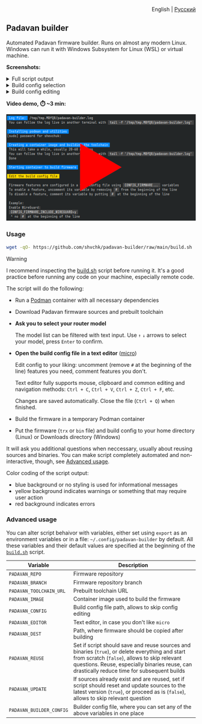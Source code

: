 <p align="right">English | <a href="README.ru.md">Русский</a></p>

## Padavan builder

Automated Padavan firmware builder. Runs on almost any modern Linux. Windows can run it with Windows Subsystem for Linux (WSL) or virtual machine.

**Screenshots:**

<details>
  <summary>Full script output</summary>

  ![Full script output](misc/screenshots/main.webp)
</details>

<details>
  <summary>Build config selection</summary>

  ![Build config selection](misc/screenshots/select-config.webp)
</details>

<details>
  <summary>Build config editing</summary>

  ![Build config editing](misc/screenshots/edit-config.webp)
</details>

**Video demo, ⏱️ ~3 min:**

[![Video demo](misc/screenshots/video-preview.webp)](https://youtu.be/AX7YRaR9CBw)


### Usage

```sh
wget -qO- https://github.com/shvchk/padavan-builder/raw/main/build.sh | bash
```

> [!WARNING]  
> I recommend inspecting the [build.sh](build.sh) script before running it. It's a good practice before running any code on your machine, especially remote code.

The script will do the following:

- Run a [Podman](https://podman.io) container with all necessary dependencies

- Download Padavan firmware sources and prebuilt toolchain

- **Ask you to select your router model**

  The model list can be filtered with text input. Use `↑` `↓` arrows to select your model, press `Enter` to confirm.

- **Open the build config file in a text editor** ([micro](https://micro-editor.github.io))

  Edit config to your liking: uncomment (remove `#` at the beginning of the line) features you need, comment features you don't.

  Text editor fully supports mouse, clipboard and common editing and navigation methods: `Ctrl + C`, `Ctrl + V`, `Ctrl + Z`, `Ctrl + F`, etc.

  Changes are saved automatically. Close the file (`Ctrl + Q`) when finished.

- Build the firmware in a temporary Podman container

- Put the firmware (`trx` or `bin` file) and build config to your home directory (Linux) or Downloads directory (Windows)


It will ask you additional questions when neccessary, usually about reusing sources and binaries. You can make script completely automated and non-interactive, though, see [Advanced usage](#advanced-usage).

Color coding of the script output:

- blue background or no styling is used for informational messages
- yellow background indicates warnings or something that may require user action
- red background indicates errors


### Advanced usage

You can alter script behaivor with variables, either set using `export` as an environment variables or in a file: `~/.config/padavan-builder` by default. All these variables and their default values are specified at the beginning of the [`build.sh`](build.sh) script.

Variable                 | Description
-------------------------|------------------------------------------------------
`PADAVAN_REPO`           | Firmware repository
`PADAVAN_BRANCH`         | Firmware repository branch
`PADAVAN_TOOLCHAIN_URL`  | Prebuilt toolchain URL
`PADAVAN_IMAGE`          | Container image used to build the firmware
`PADAVAN_CONFIG`         | Build config file path, allows to skip config editing
`PADAVAN_EDITOR`         | Text editor, in case you don't like `micro`
`PADAVAN_DEST`           | Path, where firmware should be copied after building
`PADAVAN_REUSE`          | Set if script should save and reuse sources and binaries (`true`), or delete everything and start from scratch (`false`), allows to skip relevant questions. Reuse, especially binaries reuse, can drastically reduce time for subsequent builds
`PADAVAN_UPDATE`         | If sources already exist and are reused, set if script should reset and update sources to the latest version (`true`), or proceed as is (`false`), allows to skip relevant question
`PADAVAN_BUILDER_CONFIG` | Builder config file, where you can set any of the above variables in one place
